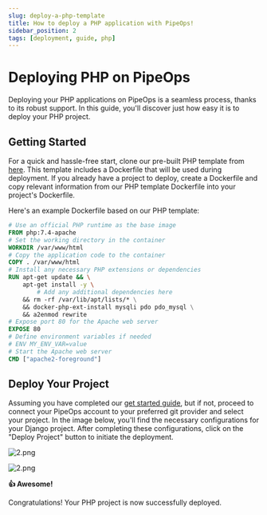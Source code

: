 ```yaml
---
slug: deploy-a-php-template
title: How to deploy a PHP application with PipeOps!
sidebar_position: 2
tags: [deployment, guide, php]
---
```


# Deploying PHP on PipeOps

Deploying your PHP applications on PipeOps is a seamless process, thanks to its robust support. In this guide, you'll discover just how easy it is to deploy your PHP project.

## Getting Started

For a quick and hassle-free start, clone our pre-built PHP template from [here](https://github.com/pipeops-dev/pipeops-php). This template includes a Dockerfile that will be used during deployment. If you already have a project to deploy, create a Dockerfile and copy relevant information from our PHP template Dockerfile into your project's Dockerfile.

Here's an example Dockerfile based on our PHP template:

```dockerfile
# Use an official PHP runtime as the base image
FROM php:7.4-apache
# Set the working directory in the container
WORKDIR /var/www/html
# Copy the application code to the container
COPY . /var/www/html
# Install any necessary PHP extensions or dependencies
RUN apt-get update && \
    apt-get install -y \
        # Add any additional dependencies here
    && rm -rf /var/lib/apt/lists/* \
    && docker-php-ext-install mysqli pdo pdo_mysql \
    && a2enmod rewrite
# Expose port 80 for the Apache web server
EXPOSE 80
# Define environment variables if needed
# ENV MY_ENV_VAR=value
# Start the Apache web server
CMD ["apache2-foreground"]
```

## Deploy Your Project

Assuming you have completed our [get started guide](/docs/User%20Guides/For%20Developers/dev-account-setup), but if not, proceed to connect your PipeOps account to your preferred git provider and select your project. In the image below, you'll find the necessary configurations for your Django project. After completing these configurations, click on the "Deploy Project" button to initiate the deployment.

![2.png](https://docs.pipeops.io/_next/image?url=%2F_next%2Fstatic%2Fmedia%2Fnodejs.fad7dd92.png&w=1200&q=75)

![2.png](https://res.cloudinary.com/djhh4kkml/image/upload/v1678875019/Pipeops/image_5_bhabno.png)

**👍 Awesome!**

Congratulations! Your PHP project is now successfully deployed.

